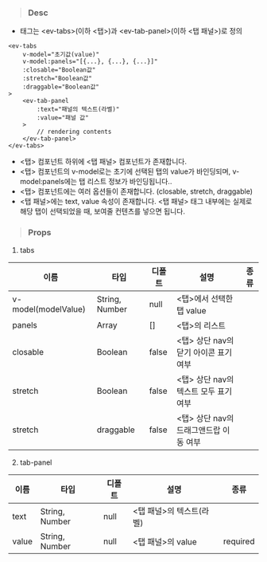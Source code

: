 
>### Desc
 - 태그는 &lt;ev-tabs&gt;(이하 <탭>)과 &lt;ev-tab-panel&gt;(이하 <탭 패널>)로 정의

```
<ev-tabs
    v-model="초기값(value)"
    v-model:panels="[{...}, {...}, {...}]"
    :closable="Boolean값"
    :stretch="Boolean값"
    :draggable="Boolean값"
>
    <ev-tab-panel
        :text="패널의 텍스트(라벨)"
        :value="패널 값"
    >
        // rendering contents
    </ev-tab-panel>
</ev-tabs>
```

- <탭> 컴포넌트 하위에 <탭 패널> 컴포넌트가 존재합니다. 
- <탭> 컴포넌트의 v-model로는 초기에 선택된 탭의 value가 바인딩되며, v-model:panels에는 탭 리스트 정보가 바인딩됩니다..
- <탭> 컴포넌트에는 여러 옵션들이 존재합니다. (closable, stretch, draggable)
- <탭 패널>에는 text, value 속성이 존재합니다. <탭 패널> 태그 내부에는 실제로 해당 탭이 선택되었을 때, 보여줄 컨텐츠를 넣으면 됩니다.


>### Props
1) tabs

| 이름 | 타입 | 디폴트 | 설명 | 종류 |
|------|--------|------|------|------|
| v-model(modelValue) | String, Number | null | <탭>에서 선택한 탭 value | |
| panels | Array | [] | <탭>의 리스트 | |
| closable | Boolean | false | <탭> 상단 nav의 닫기 아이콘 표기 여부 | |
| stretch | Boolean | false | <탭> 상단 nav의 텍스트 모두 표기 여부 | |
| stretch | draggable | false | <탭> 상단 nav의 드래그앤드랍 이동 여부 | |

2) tab-panel

| 이름 | 타입 | 디폴트 | 설명 | 종류 |
|------|--------|------|------|------|
| text | String, Number | null | <탭 패널>의 텍스트(라벨) | |
| value | String, Number | null | <탭 패널>의 value | required |


